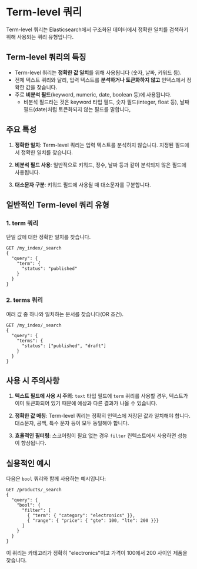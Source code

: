 # Term-level 쿼리

Term-level 쿼리는 Elasticsearch에서 구조화된 데이터에서 정확한 일치를 검색하기 위해 사용되는 쿼리 유형입니다.

## Term-level 쿼리의 특징

- Term-level 쿼리는 **정확한 값 일치**를 위해 사용됩니다 (숫자, 날짜, 키워드 등).
- 전체 텍스트 쿼리와 달리, 입력 텍스트를 **분석하거나 토큰화하지 않고** 인덱스에서 정확한 값을 찾습니다.
- 주로 **비분석 필드**(keyword, numeric, date, boolean 등)에 사용됩니다.
    - 비분석 필드라는 것은 keyword 타입 필드, 숫자 필드(integer, float 등), 날짜 필드(date)처럼 토큰화되지 않는 필드를 말합니다,

## 주요 특성

1. **정확한 일치**: Term-level 쿼리는 입력 텍스트를 분석하지 않습니다. 지정된 필드에서 정확한 일치를 찾습니다.

2. **비분석 필드 사용**: 일반적으로 키워드, 정수, 날짜 등과 같이 분석되지 않은 필드에 사용됩니다.

3. **대소문자 구분**: 키워드 필드에 사용될 때 대소문자를 구분합니다.

## 일반적인 Term-level 쿼리 유형

### 1. term 쿼리

단일 값에 대한 정확한 일치를 찾습니다.

```
GET /my_index/_search
{
  "query": {
    "term": {
      "status": "published"
    }
  }
}
```

### 2. terms 쿼리

여러 값 중 하나와 일치하는 문서를 찾습니다(OR 조건).

```
GET /my_index/_search
{
  "query": {
    "terms": {
      "status": ["published", "draft"]
    }
  }
}
```

## 사용 시 주의사항

1. **텍스트 필드에 사용 시 주의**: `text` 타입 필드에 `term` 쿼리를 사용할 경우, 텍스트가 이미 토큰화되어 있기 때문에 예상과 다른 결과가 나올 수 있습니다.

2. **정확한 값 매칭**: Term-level 쿼리는 정확히 인덱스에 저장된 값과 일치해야 합니다. 대소문자, 공백, 특수 문자 등이 모두 동일해야 합니다.

3. **효율적인 필터링**: 스코어링이 필요 없는 경우 `filter` 컨텍스트에서 사용하면 성능이 향상됩니다.

## 실용적인 예시

다음은 `bool` 쿼리와 함께 사용하는 예시입니다:

```
GET /products/_search
{
  "query": {
    "bool": {
      "filter": [
        { "term": { "category": "electronics" }},
        { "range": { "price": { "gte": 100, "lte": 200 }}}
      ]
    }
  }
}
```

이 쿼리는 카테고리가 정확히 "electronics"이고 가격이 100에서 200 사이인 제품을 찾습니다.
